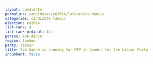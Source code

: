 ```yaml
---
layout: candidate
permalink: candidates/eu2014/labour/seb-dance/
categories: candidate labour
election: eu2014
list-rank: 4
list-rank-ordinal: 4th
person: seb-dance
region: london
party: labour
title: Seb Dance is running for MEP in London for the Labour Party
incumbent: false
---
```

